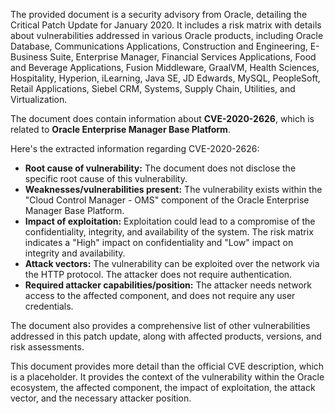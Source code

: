 The provided document is a security advisory from Oracle, detailing the Critical Patch Update for January 2020. It includes a risk matrix with details about vulnerabilities addressed in various Oracle products, including Oracle Database, Communications Applications, Construction and Engineering, E-Business Suite, Enterprise Manager, Financial Services Applications, Food and Beverage Applications, Fusion Middleware, GraalVM, Health Sciences, Hospitality, Hyperion, iLearning, Java SE, JD Edwards, MySQL, PeopleSoft, Retail Applications, Siebel CRM, Systems, Supply Chain, Utilities, and Virtualization.

The document does contain information about **CVE-2020-2626**, which is related to **Oracle Enterprise Manager Base Platform**.

Here's the extracted information regarding CVE-2020-2626:

*   **Root cause of vulnerability:** The document does not disclose the specific root cause of this vulnerability.
*   **Weaknesses/vulnerabilities present:** The vulnerability exists within the "Cloud Control Manager - OMS" component of the Oracle Enterprise Manager Base Platform.
*   **Impact of exploitation:** Exploitation could lead to a compromise of the confidentiality, integrity, and availability of the system. The risk matrix indicates a "High" impact on confidentiality and "Low" impact on integrity and availability.
*   **Attack vectors:** The vulnerability can be exploited over the network via the HTTP protocol. The attacker does not require authentication.
*   **Required attacker capabilities/position:** The attacker needs network access to the affected component, and does not require any user credentials.

The document also provides a comprehensive list of other vulnerabilities addressed in this patch update, along with affected products, versions, and risk assessments.

This document provides more detail than the official CVE description, which is a placeholder. It provides the context of the vulnerability within the Oracle ecosystem, the affected component, the impact of exploitation, the attack vector, and the necessary attacker position.